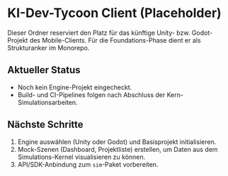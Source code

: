 # KI-Dev-Tycoon Client (Placeholder)

Dieser Ordner reserviert den Platz für das künftige Unity- bzw. Godot-Projekt des Mobile-Clients. Für die Foundations-Phase dient er als Strukturanker im Monorepo.

## Aktueller Status

* Noch kein Engine-Projekt eingecheckt.
* Build- und CI-Pipelines folgen nach Abschluss der Kern-Simulationsarbeiten.

## Nächste Schritte

1. Engine auswählen (Unity oder Godot) und Basisprojekt initialisieren.
2. Mock-Szenen (Dashboard, Projektliste) erstellen, um Daten aus dem Simulations-Kernel visualisieren zu können.
3. API/SDK-Anbindung zum `sim`-Paket vorbereiten.
